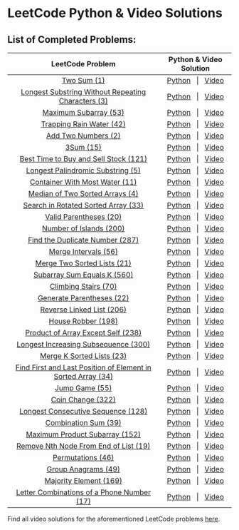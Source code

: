 # LeetCode Python & Video Solutions

## List of Completed Problems:

|                                                                    LeetCode Problem                                                                    |                                                                                          Python & Video Solution                                                                                          |
| :----------------------------------------------------------------------------------------------------------------------------------------------------: | :-------------------------------------------------------------------------------------------------------------------------------------------------------------------------------------------------------: |
|                                                 [Two Sum (1)](https://leetcode.com/problems/two-sum/)                                                  |                         [Python](https://github.com/HarisK03/leetcode-solutions/blob/master/two_sum.py) &nbsp; &#124; &nbsp; [Video](https://www.youtube.com/watch?v=9mkQmK_GOx0)                         |
|          [Longest Substring Without Repeating Characters (3)](https://leetcode.com/problems/longest-substring-without-repeating-characters/)           |     [Python](https://github.com/HarisK03/leetcode-solutions/blob/master/longest_substring_without_repeating_characters.py) &nbsp; &#124; &nbsp; [Video](https://www.youtube.com/watch?v=VP4gPDmfGyM)      |
|                                        [Maximum Subarray (53)](https://leetcode.com/problems/maximum-subarray/)                                        |                    [Python](https://github.com/HarisK03/leetcode-solutions/blob/master/maximum_subarray.py) &nbsp; &#124; &nbsp; [Video](https://www.youtube.com/watch?v=tCtOojn-k08)                     |
|                                     [Trapping Rain Water (42)](https://leetcode.com/problems/trapping-rain-water/)                                     |                   [Python](https://github.com/HarisK03/leetcode-solutions/blob/master/trapping_rainwater.py) &nbsp; &#124; &nbsp; [Video](https://www.youtube.com/watch?v=VfSvo69Oxd4)                    |
|                                         [Add Two Numbers (2)](https://leetcode.com/problems/add-two-numbers/)                                          |                     [Python](https://github.com/HarisK03/leetcode-solutions/blob/master/add_two_numbers.py) &nbsp; &#124; &nbsp; [Video](https://www.youtube.com/watch?v=s2_8re0tG_8)                     |
|                                                    [3Sum (15)](https://leetcode.com/problems/3sum/)                                                    |                          [Python](https://github.com/HarisK03/leetcode-solutions/blob/master/3sum.py) &nbsp; &#124; &nbsp; [Video](https://www.youtube.com/watch?v=JBUDTXXaBh0)                           |
|                        [Best Time to Buy and Sell Stock (121)](https://leetcode.com/problems/best-time-to-buy-and-sell-stock/)                         |             [Python](https://github.com/HarisK03/leetcode-solutions/blob/master/best_time_to_buy_and_sell_stock.py) &nbsp; &#124; &nbsp; [Video](https://www.youtube.com/watch?v=Zzg1hMBFKI8)             |
|                           [Longest Palindromic Substring (5)](https://leetcode.com/problems/longest-palindromic-substring/)                            |              [Python](https://github.com/HarisK03/leetcode-solutions/blob/master/longest_palindromic_substring.py) &nbsp; &#124; &nbsp; [Video](https://www.youtube.com/watch?v=yIOcadnp6TM)              |
|                               [Container With Most Water (11)](https://leetcode.com/problems/container-with-most-water/)                               |                [Python](https://github.com/HarisK03/leetcode-solutions/blob/master/container_with_most_water.py) &nbsp; &#124; &nbsp; [Video](https://www.youtube.com/watch?v=-CRqYDrEsJw)                |
|                             [Median of Two Sorted Arrays (4)](https://leetcode.com/problems/median-of-two-sorted-arrays/)                              |               [Python](https://github.com/HarisK03/leetcode-solutions/blob/master/median_of_two_sorted_arrays.py) &nbsp; &#124; &nbsp; [Video](https://www.youtube.com/watch?v=z44F7FbMIQw)               |
|                          [Search in Rotated Sorted Array (33)](https://leetcode.com/problems/search-in-rotated-sorted-array/)                          |             [Python](https://github.com/HarisK03/leetcode-solutions/blob/master/search_in_rotated_sorted_array.py) &nbsp; &#124; &nbsp; [Video](https://www.youtube.com/watch?v=RcGo-qjr5UQ)              |
|                                       [Valid Parentheses (20)](https://leetcode.com/problems/valid-parentheses/)                                       |                    [Python](https://github.com/HarisK03/leetcode-solutions/blob/master/valid_parentheses.py) &nbsp; &#124; &nbsp; [Video](https://www.youtube.com/watch?v=a5N9WXNrT1k)                    |
|                                      [Number of Islands (200)](https://leetcode.com/problems/number-of-islands/)                                       |                    [Python](https://github.com/HarisK03/leetcode-solutions/blob/master/number_of_islands.py) &nbsp; &#124; &nbsp; [Video](https://www.youtube.com/watch?v=O5k2tsp_pBA)                    |
|                              [Find the Duplicate Number (287)](https://leetcode.com/problems/find-the-duplicate-number/)                               |                [Python](https://github.com/HarisK03/leetcode-solutions/blob/master/find_the_duplicate_number.py) &nbsp; &#124; &nbsp; [Video](https://www.youtube.com/watch?v=UFAEGRkpV8s)                |
|                                         [Merge Intervals (56)](https://leetcode.com/problems/merge-intervals/)                                         |                     [Python](https://github.com/HarisK03/leetcode-solutions/blob/master/merge_intervals.py) &nbsp; &#124; &nbsp; [Video](https://www.youtube.com/watch?v=t89eLCbdaos)                     |
|                                  [Merge Two Sorted Lists (21)](https://leetcode.com/problems/merge-two-sorted-lists/)                                  |                 [Python](https://github.com/HarisK03/leetcode-solutions/blob/master/merge_two_sorted_lists.py) &nbsp; &#124; &nbsp; [Video](https://www.youtube.com/watch?v=7cC1KKRCC4M)                  |
|                                  [Subarray Sum Equals K (560)](https://leetcode.com/problems/subarray-sum-equals-k/)                                   |                  [Python](https://github.com/HarisK03/leetcode-solutions/blob/master/subarray_sum_equals_k.py) &nbsp; &#124; &nbsp; [Video](https://www.youtube.com/watch?v=Rokwl5xfVPw)                  |
|                                         [Climbing Stairs (70)](https://leetcode.com/problems/climbing-stairs/)                                         |                     [Python](https://github.com/HarisK03/leetcode-solutions/blob/master/climbing_stairs.py) &nbsp; &#124; &nbsp; [Video](https://www.youtube.com/watch?v=SghqtkIuZe4)                     |
|                                    [Generate Parentheses (22)](https://leetcode.com/problems/generate-parentheses/)                                    |                  [Python](https://github.com/HarisK03/leetcode-solutions/blob/master/generate_parentheses.py) &nbsp; &#124; &nbsp; [Video](https://www.youtube.com/watch?v=0jAdaKQJ8Eg)                   |
|                                    [Reverse Linked List (206)](https://leetcode.com/problems/reverse-linked-list/)                                     |                   [Python](https://github.com/HarisK03/leetcode-solutions/blob/master/reverse_linked_list.py) &nbsp; &#124; &nbsp; [Video](https://www.youtube.com/watch?v=war0ysA1KDg)                   |
|                                           [House Robber (198)](https://leetcode.com/problems/house-robber/)                                            |                      [Python](https://github.com/HarisK03/leetcode-solutions/blob/master/house_robber.py) &nbsp; &#124; &nbsp; [Video](https://www.youtube.com/watch?v=ZjdmqCnJJLg)                       |
|                           [Product of Array Except Self (238)](https://leetcode.com/problems/product-of-array-except-self/)                            |              [Python](https://github.com/HarisK03/leetcode-solutions/blob/master/product_of_array_except_self.py) &nbsp; &#124; &nbsp; [Video](https://www.youtube.com/watch?v=RUxgZn5mlr8)               |
|                         [Longest Increasing Subsequence (300)](https://leetcode.com/problems/longest-increasing-subsequence/)                          |             [Python](https://github.com/HarisK03/leetcode-solutions/blob/master/longest_increasing_subsequence.py) &nbsp; &#124; &nbsp; [Video](https://www.youtube.com/watch?v=AQ8mHCeEK_s)              |
|                                    [Merge K Sorted Lists (23)](https://leetcode.com/problems/merge-k-sorted-lists/)                                    |                  [Python](https://github.com/HarisK03/leetcode-solutions/blob/master/merge_k_sorted_lists.py) &nbsp; &#124; &nbsp; [Video](https://www.youtube.com/watch?v=lAMDHQSSQAI)                   |
| [Find First and Last Position of Element in Sorted Array (34)](https://leetcode.com/problems/find-first-and-last-position-of-element-in-sorted-array/) | [Python](https://github.com/HarisK03/leetcode-solutions/blob/master/find_first_and_last_position_of_element_in_sorted_array.py) &nbsp; &#124; &nbsp; [Video](https://www.youtube.com/watch?v=jtLadaPugFE) |
|                                               [Jump Game (55)](https://leetcode.com/problems/jump-game/)                                               |                        [Python](https://github.com/HarisK03/leetcode-solutions/blob/master/jump_game.py) &nbsp; &#124; &nbsp; [Video](https://www.youtube.com/watch?v=bZJqh1LuIJk)                        |
|                                            [Coin Change (322)](https://leetcode.com/problems/coin-change/)                                             |                       [Python](https://github.com/HarisK03/leetcode-solutions/blob/master/coin_change.py) &nbsp; &#124; &nbsp; [Video](https://www.youtube.com/watch?v=BHGBMSRCKHE)                       |
|                           [Longest Consecutive Sequence (128)](https://leetcode.com/problems/longest-consecutive-sequence/)                            |              [Python](https://github.com/HarisK03/leetcode-solutions/blob/master/longest_consecutive_sequence.py) &nbsp; &#124; &nbsp; [Video](https://www.youtube.com/watch?v=gkjxWzaMURQ)               |
|                                         [Combination Sum (39)](https://leetcode.com/problems/combination-sum/)                                         |                     [Python](https://github.com/HarisK03/leetcode-solutions/blob/master/combination_sum.py) &nbsp; &#124; &nbsp; [Video](https://www.youtube.com/watch?v=5iFzlvz67QA)                     |
|                               [Maximum Product Subarray (152)](https://leetcode.com/problems/maximum-product-subarray/)                                |                [Python](https://github.com/HarisK03/leetcode-solutions/blob/master/maximum_product_subarray.py) &nbsp; &#124; &nbsp; [Video](https://www.youtube.com/watch?v=KUcBD1jZxco)                 |
|                        [Remove Nth Node From End of List (19)](https://leetcode.com/problems/remove-nth-node-from-end-of-list/)                        |            [Python](https://github.com/HarisK03/leetcode-solutions/blob/master/remove_nth_node_from_end_of_list.py) &nbsp; &#124; &nbsp; [Video](https://www.youtube.com/watch?v=tH9mpDJEE7Q)             |
|                                            [Permutations (46)](https://leetcode.com/problems/permutations/)                                            |                      [Python](https://github.com/HarisK03/leetcode-solutions/blob/master/permutations.py) &nbsp; &#124; &nbsp; [Video](https://www.youtube.com/watch?v=d3iYgJ5da0g)                       |
|                                          [Group Anagrams (49)](https://leetcode.com/problems/group-anagrams/)                                          |                     [Python](https://github.com/HarisK03/leetcode-solutions/blob/master/group_anagrams.py) &nbsp; &#124; &nbsp; [Video](https://www.youtube.com/watch?v=5AaXIgXCBt8)                      |
|                                       [Majority Element (169)](https://leetcode.com/problems/majority-element/)                                        |                    [Python](https://github.com/HarisK03/leetcode-solutions/blob/master/majority_element.py) &nbsp; &#124; &nbsp; [Video](https://www.youtube.com/watch?v=IMv9y0QKTyc)                     |
|                   [Letter Combinations of a Phone Number (17)](https://leetcode.com/problems/letter-combinations-of-a-phone-number/)                   |          [Python](https://github.com/HarisK03/leetcode-solutions/blob/master/letter_combinations_of_a_phone_number.py) &nbsp; &#124; &nbsp; [Video](https://www.youtube.com/watch?v=hUNjuTXRSTM)          |

Find all video solutions for the aforementioned LeetCode problems [here](https://www.youtube.com/playlist?list=PLpwFug7yBsWCwIr2OvwPgr_1DuCSFmJzy).

